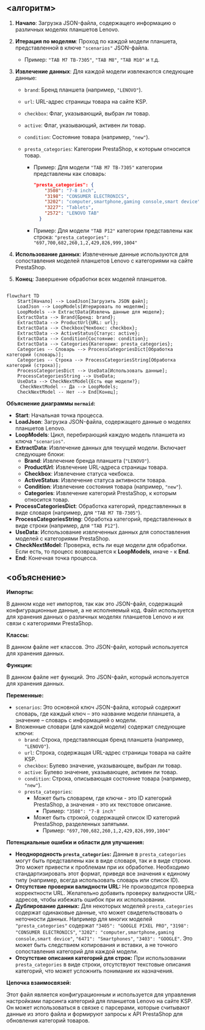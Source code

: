 ## <алгоритм>

1.  **Начало**: Загрузка JSON-файла, содержащего информацию о различных моделях планшетов Lenovo.

2.  **Итерация по моделям**: Проход по каждой модели планшета, представленной в ключе `"scenarios"` JSON-файла.

    *   Пример: `"TAB M7 TB-7305"`, `"TAB M8"`, `"TAB M10"` и т.д.

3.  **Извлечение данных**: Для каждой модели извлекаются следующие данные:

    *   `brand`: Бренд планшета (например, `"LENOVO"`).
    *   `url`: URL-адрес страницы товара на сайте KSP.
    *   `checkbox`: Флаг, указывающий, выбран ли товар.
    *   `active`: Флаг, указывающий, активен ли товар.
    *   `condition`: Состояние товара (например, `"new"`).
    *   `presta_categories`: Категории PrestaShop, к которым относится товар.

        *   Пример: Для модели `"TAB M7 TB-7305"` категории представлены как словарь:
            ```json
            "presta_categories": {
                "3508": "7-8 inch",
                "3198": "CONSUMER ELECTRONICS",
                "3202": "computer,smartphone,gaming console,smart device",
                "3227": "Tablets",
                "2572": "LENOVO TAB"
              }
            ```
        *   Пример: Для модели `"TAB P12"` категории представлены как строка:
            `"presta_categories": "697,700,682,260,1,2,429,826,999,1004"`

4.  **Использование данных**: Извлеченные данные используются для сопоставления моделей планшетов Lenovo с категориями на сайте PrestaShop.

5.  **Конец**: Завершение обработки всех моделей планшетов.

## <mermaid>

```mermaid
flowchart TD
    Start[Начало] --> LoadJson[Загрузить JSON файл];
    LoadJson --> LoopModels[Итерировать по моделям];
    LoopModels --> ExtractData{Извлечь данные для модели};
    ExtractData --> Brand{Бренд: brand};
    ExtractData --> ProductUrl{URL: url};
    ExtractData --> Checkbox{Чекбокс: checkbox};
    ExtractData --> ActiveStatus{Статус: active};
    ExtractData --> Condition{Состояние: condition};
    ExtractData --> Categories{Категории: presta_categories};
    Categories -- Словарь --> ProcessCategoriesDict[Обработка категорий (словарь)];
    Categories -- Строка --> ProcessCategoriesString[Обработка категорий (строка)];
    ProcessCategoriesDict --> UseData[Использовать данные];
    ProcessCategoriesString --> UseData;
    UseData --> CheckNextModel{Есть еще модели?};
     CheckNextModel -- Да --> LoopModels;
    CheckNextModel -- Нет --> End[Конец];
```

**Объяснение диаграммы `mermaid`:**

*   **Start**: Начальная точка процесса.
*   **LoadJson**: Загрузка JSON-файла, содержащего данные о моделях планшетов Lenovo.
*   **LoopModels**: Цикл, перебирающий каждую модель планшета из ключа `"scenarios"`.
*   **ExtractData**: Извлечение данных для текущей модели. Включает следующие блоки:
    *   **Brand**: Извлечение бренда планшета (`"LENOVO"`).
    *   **ProductUrl**: Извлечение URL-адреса страницы товара.
    *   **Checkbox**: Извлечение статуса чекбокса.
    *   **ActiveStatus**: Извлечение статуса активности товара.
    *  **Condition**: Извлечение состояния товара (например, `"new"`).
    *   **Categories**: Извлечение категорий PrestaShop, к которым относится товар.
*   **ProcessCategoriesDict**: Обработка категорий, представленных в виде словаря (например, для `"TAB M7 TB-7305"`).
*   **ProcessCategoriesString**: Обработка категорий, представленных в виде строки (например, для `"TAB P12"`).
*   **UseData**: Использование извлеченных данных для сопоставления моделей с категориями PrestaShop.
*   **CheckNextModel**: Проверка, есть ли еще модели для обработки. Если есть, то процесс возвращается к **LoopModels**, иначе - к **End**.
*   **End**: Конечная точка процесса.

## <объяснение>

**Импорты:**

В данном коде нет импортов, так как это JSON-файл, содержащий конфигурационные данные, а не исполняемый код. Файл используется для хранения данных о различных моделях планшетов Lenovo и их связи с категориями PrestaShop.

**Классы:**

В данном файле нет классов. Это JSON-файл, который используется для хранения данных.

**Функции:**

В данном файле нет функций. Это JSON-файл, который используется для хранения данных.

**Переменные:**

*   `scenarios`: Это основной ключ JSON-файла, который содержит словарь, где каждый ключ – это название модели планшета, а значение – словарь с информацией о модели.
*   Вложенные словари (для каждой модели) содержат следующие ключи:
    *   `brand`: Строка, представляющая бренд планшета (например, `"LENOVO"`).
    *   `url`: Строка, содержащая URL-адрес страницы товара на сайте KSP.
    *   `checkbox`: Булево значение, указывающее, выбран ли товар.
    *   `active`: Булево значение, указывающее, активен ли товар.
     *   `condition`: Строка, описывающая состояние товара (например, `"new"`).
    *   `presta_categories`:
        *   Может быть словарем, где ключи - это ID категорий PrestaShop, а значения - это их текстовое описание.
            *   Пример: `"3508": "7-8 inch"`
        *   Может быть строкой, содержащей список ID категорий PrestaShop, разделенных запятыми.
            *   Пример: `"697,700,682,260,1,2,429,826,999,1004"`

**Потенциальные ошибки и области для улучшения:**

*   **Неоднородность `presta_categories`:** Данные в `presta_categories` могут быть представлены как в виде словаря, так и в виде строки. Это может привести к проблемам при их обработке. Необходимо стандартизировать этот формат, приведя все значения к единому типу (например, всегда использовать словарь или список ID).
*   **Отсутствие проверки валидности URL:** Не производится проверка корректности URL. Желательно добавить проверку валидности URL-адресов, чтобы избежать ошибок при их использовании.
*   **Дублирование данных:** Для некоторых моделей `presta_categories` содержат одинаковые данные, что может свидетельствовать о неточности данных.  Например для многих моделей `"presta_categories"` содержат `"3405": "GOOGLE PIXEL PRO"`, `"3198": "CONSUMER ELECTRONICS"`, `"3202": "computer,smartphone,gaming console,smart device"`, `"6471": "Smartphones"`, `"3403": "GOOGLE"`. Это может быть следствием копирования и вставки, а не точного сопоставления категорий для каждой модели.
*   **Отсутствие описания категорий для строк:** При использовании `presta_categories` в виде строки, отсутствуют текстовые описания категорий, что может усложнить понимание их назначения.

**Цепочка взаимосвязей:**

Этот файл является конфигурационным и используется для управления настройками парсинга категорий для планшетов Lenovo на сайте KSP. Он может использоваться в связке с парсерами, которые считывают данные из этого файла и формируют запросы к API PrestaShop для обновления категорий товаров.

```markdown